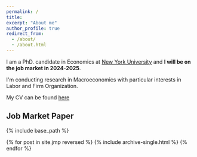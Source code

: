 ```yaml
---
permalink: /
title: 
excerpt: "About me"
author_profile: true
redirect_from: 
  - /about/
  - /about.html
---
```


I am a PhD. candidate in Economics at [New York University](https://as.nyu.edu/econ.html) and **I will be on the job market in 2024-2025**. 

I'm conducting research in Macroeconomics with particular interests in Labor and Firm Organization.

My CV can be found [here](https://gstoledo.github.io/docs/Cv_GT.pdf)


## Job Market Paper

{% include base_path %}

{% for post in site.jmp reversed %}
{% include archive-single.html %}
{% endfor %}
